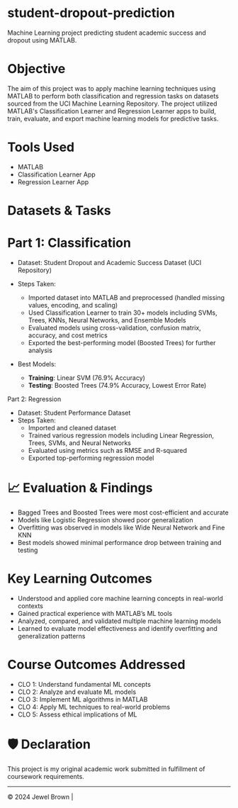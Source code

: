 # student-dropout-prediction
Machine Learning project predicting student academic success and dropout using MATLAB. 

# Objective
The aim of this project was to apply machine learning techniques using MATLAB to perform both classification and regression tasks on datasets sourced from the UCI Machine Learning Repository. The project utilized MATLAB's Classification Learner and Regression Learner apps to build, train, evaluate, and export machine learning models for predictive tasks.

# Tools Used
- MATLAB
- Classification Learner App
- Regression Learner App

# Datasets & Tasks

# Part 1: Classification
- Dataset: Student Dropout and Academic Success Dataset (UCI Repository)
- Steps Taken:
  - Imported dataset into MATLAB and preprocessed (handled missing values, encoding, and scaling)
  - Used Classification Learner to train 30+ models including SVMs, Trees, KNNs, Neural Networks, and Ensemble Models
  - Evaluated models using cross-validation, confusion matrix, accuracy, and cost metrics
  - Exported the best-performing model (Boosted Trees) for further analysis

- Best Models:
  - **Training**: Linear SVM (76.9% Accuracy)
  - **Testing**: Boosted Trees (74.9% Accuracy, Lowest Error Rate)

 Part 2: Regression
- Dataset: Student Performance Dataset
- Steps Taken:
  - Imported and cleaned dataset
  - Trained various regression models including Linear Regression, Trees, SVMs, and Neural Networks
  - Evaluated using metrics such as RMSE and R-squared
  - Exported top-performing regression model

# 📈 Evaluation & Findings

- Bagged Trees and Boosted Trees were most cost-efficient and accurate
- Models like Logistic Regression showed poor generalization
- Overfitting was observed in models like Wide Neural Network and Fine KNN
- Best models showed minimal performance drop between training and testing

# Key Learning Outcomes

- Understood and applied core machine learning concepts in real-world contexts
- Gained practical experience with MATLAB’s ML tools
- Analyzed, compared, and validated multiple machine learning models
- Learned to evaluate model effectiveness and identify overfitting and generalization patterns

# Course Outcomes Addressed

- CLO 1: Understand fundamental ML concepts  
- CLO 2: Analyze and evaluate ML models  
- CLO 3: Implement ML algorithms in MATLAB  
- CLO 4: Apply ML techniques to real-world problems  
- CLO 5: Assess ethical implications of ML  

# 🛡 Declaration
This project is my original academic work submitted in fulfillment of coursework requirements. 

---

© 2024 Jewel Brown | 
